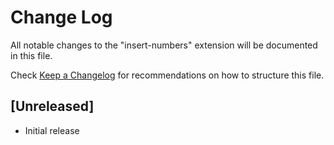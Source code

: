 # Change Log
All notable changes to the "insert-numbers" extension will be documented in this file.

Check [Keep a Changelog](http://keepachangelog.com/) for recommendations on how to structure this file.

## [Unreleased]
- Initial release
